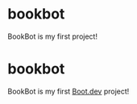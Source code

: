 # bookbot
BookBot is my first project!

# bookbot

BookBot is my first [Boot.dev](https://www.boot.dev) project!

